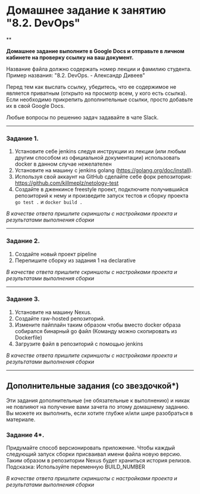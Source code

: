 # Домашнее задание к занятию "8.2. DevOps"

**

**Домашнее задание выполните в Google Docs и отправьте в личном кабинете на проверку ссылку на ваш документ.**

Название файла должно содержать номер лекции и фамилию студента. Пример названия: "8.2. DevOps. - Александр Дивеев"

Перед тем как выслать ссылку, убедитесь, что ее содержимое не является приватным (открыто на просмотр всем, у кого есть ссылка). Если необходимо прикрепить дополнительные ссылки, просто добавьте их в свой Google Docs.

Любые вопросы по решению задач задавайте в чате Slack.

---

### Задание 1.

1. Установите себе jenkins следуя инструкции из лекции (или любым другим способом из официальной документации) использовать docker в данном случае нежелателен
2. Установите на машину с jenkins golang (https://golang.org/doc/install).
3. Используя свой аккаунт на GitHub сделайте себе форк репозитория: https://github.com/killmeplz/netology-test
3. Создайте в дженкинсе freestyle проект, подключите получившийся репозиторий к нему и произведите запуск тестов и сборку проекта ```go test .``` и  ```docker build .```

*В качестве ответа пришлите скриншоты с настройками проекта и результатами выполнения сборки*

---

### Задание 2.

1. Создайте новый проект pipeline
2. Перепишите сборку из задания 1 на declarative

*В качестве ответа пришлите скриншоты с настройками проекта и результатами выполнения сборки*

---

### Задание 3.

1. Установите на машину Nexus.
1. Создайте raw-hosted репозиторий.
1. Измените пайплайн таким образом чтобы вместо docker образа собирался бинарный go файл (Команду можно скопировать из Dockerfile)
1. Загрузите файл в репозиторий с помощью jenkins

*В качестве ответа пришлите скриншоты с настройками проекта и результатами выполнения сборки*

---
## Дополнительные задания (со звездочкой*)

Эти задания дополнительные (не обязательные к выполнению) и никак не повлияют на получение вами зачета по этому домашнему заданию. Вы можете их выполнить, если хотите глубже и/или шире разобраться в материале.

### Задание 4*.

Придумайте способ версионировать приложение. Чтобы каждый следующий запуск сборки присваивал имени файла новую версию. Таким образом в репозитории Nexus будет храниться история релизов.
Подсказка: Используйте переменную BUILD_NUMBER

*В качестве ответа пришлите скриншоты с настройками проекта и результатами выполнения сборки*
